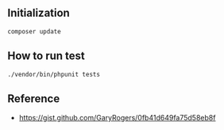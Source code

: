 ## Initialization
    composer update
    
## How to run test
    ./vendor/bin/phpunit tests
    
## Reference
* https://gist.github.com/GaryRogers/0fb41d649fa75d58eb8f